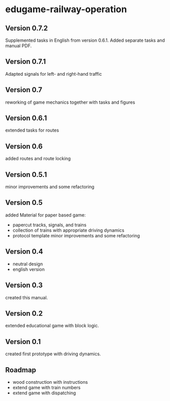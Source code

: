 edugame-railway-operation
======

Version 0.7.2
------
Supplemented tasks in English from version 0.6.1.
Added separate tasks and manual PDF.

Version 0.7.1
------
Adapted signals for left- and right-hand traffic


Version 0.7
------
reworking of game mechanics together with tasks and figures


Version 0.6.1
------
extended tasks for routes


Version 0.6
------
added routes and route locking


Version 0.5.1
------
minor improvements and some refactoring


Version 0.5
------
added Material for paper based game:
* papercut tracks, signals, and trains
* collection of trains with appropriate driving dynamics
* protocol template
minor improvements and some refactoring

Version 0.4
------
* neutral design
* english version

Version 0.3
------
  
created this manual.

Version 0.2
------

extended educational game with block logic.

Version 0.1
------

created first prototype with driving dynamics.

Roadmap
------

* wood construction with instructions
* extend game with train numbers
* extend game with dispatching